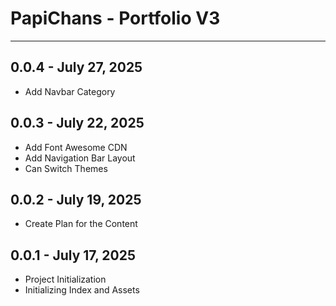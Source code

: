 # PapiChans - Portfolio V3

---

## 0.0.4 - July 27, 2025
- Add Navbar Category

## 0.0.3 - July 22, 2025
- Add Font Awesome CDN
- Add Navigation Bar Layout
- Can Switch Themes

## 0.0.2 - July 19, 2025
- Create Plan for the Content

## 0.0.1 - July 17, 2025
- Project Initialization
- Initializing Index and Assets
